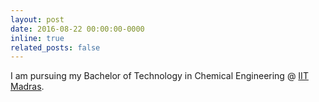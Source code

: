 ```yaml
---
layout: post
date: 2016-08-22 00:00:00-0000
inline: true
related_posts: false
---
```


I am pursuing my Bachelor of Technology in Chemical Engineering @ <a href="https://www.iitm.ac.in/">IIT Madras</a>.
